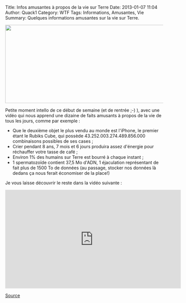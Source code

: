 Title: Infos amusantes à propos de la vie sur Terre
Date: 2013-01-07 11:04
Author: Quack1
Category: WTF
Tags: Informations, Amusantes, Vie
Summary: Quelques informations amusantes sur la vie sur Terre.

<div align=center><img src="static/upload/amazing_rubiks_cube.png" width="600" height="250" align=center /></div>

Petite moment intello de ce début de semaine (et de rentrée ;-) ), avec une vidéo qui nous apprend une dizaine de faits amusants à propos de la vie de tous les jours, comme par exemple : 

  - Que le deuxième objet le plus vendu au monde est l'iPhone, le premier étant le Rubiks Cube, qui possède 43.252.003.274.489.856.000 combinaisons possibles de ses cases ;
  - Crier pendant 8 ans, 7 mois et 6 jours produira assez d'énergie pour réchauffer votre tasse de café ;
  - Environ 1% des humains sur Terre est bourré à chaque instant ;
  - 1 spermatozoïde contient 37,5 Mo d'ADN, 1 éjaculation représentant de fait plus de 1500 To de données (au passage, stocker nos données là dedans ça nous ferait économiser de la place!)

Je vous laisse découvrir le reste dans la vidéo suivante : 

<div align="center"><iframe width="560" height="315" src="http://www.youtube.com/embed/cKZStlBECHo" frameborder="0" allowfullscreen></iframe></div>

[Source](http://www.geeksaresexy.net/2013/01/05/more-amazing-facts-to-blow-your-mind-video/ "Source sur geekaresexy.net")